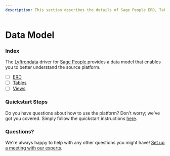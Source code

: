 ```yaml
---
description: This section describes the details of Sage People ERD, Tables, and Views.
---
```


# Data Model

### Index

The  [Lyftrondata](https://www.lyftrondata.com/) driver for [Sage People](https://www.lyftrondata.com/integration/sage-people/)[ ](https://www.lyftrondata.com/integration/sage-people/)provides a data model that enables you to better understand the source platform.

* [ ] [ERD](../../../human-resource-analytics/sage-people/data-model/erd.md)
* [ ] [Tables](../../../human-resource-analytics/sage-people/data-model/tables.md)
* [ ] [Views](../../../human-resource-analytics/sage-people/data-model/views.md)

### Quickstart Steps

Do you have questions about how to use the platform? Don't worry; we've got you covered. Simply follow the quickstart instructions [here](../../../../quickstart-steps.md).

### Questions? <a href="#questions" id="questions"></a>

We're always happy to help with any other questions you might have! [Set up a meeting with our experts](https://www.lyftrondata.com/book-a-meeting/).


